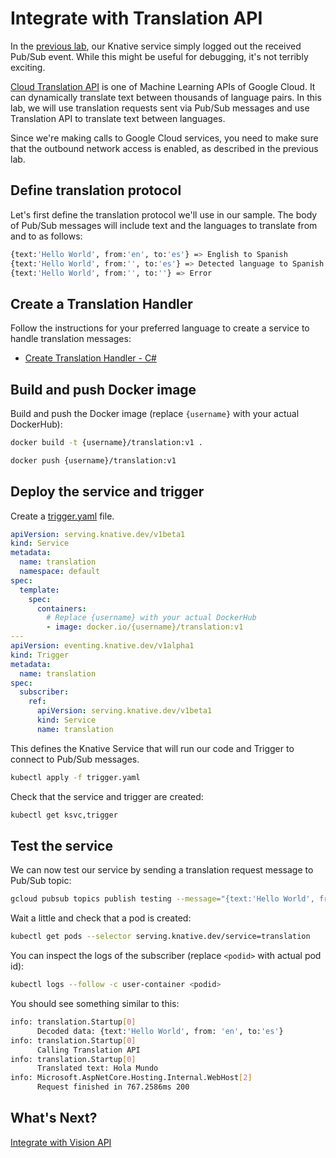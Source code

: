 # Integrate with Translation API

In the [previous lab](08-helloworldeventing.md), our Knative service simply logged out the received Pub/Sub event. While this might be useful for debugging, it's not terribly exciting.

[Cloud Translation API](https://cloud.google.com/translate/docs/) is one of Machine Learning APIs of Google Cloud. It can dynamically translate text between thousands of language pairs. In this lab, we will use translation requests sent via Pub/Sub messages and use Translation API to translate text between languages.

Since we're making calls to Google Cloud services, you need to make sure that the outbound network access is enabled, as described in the previous lab.

## Define translation protocol

Let's first define the translation protocol we'll use in our sample. The body of Pub/Sub messages will include text and the languages to translate from and to as follows:

```bash
{text:'Hello World', from:'en', to:'es'} => English to Spanish
{text:'Hello World', from:'', to:'es'} => Detected language to Spanish
{text:'Hello World', from:'', to:''} => Error
```

## Create a Translation Handler

Follow the instructions for your preferred language to create a service to handle translation messages:

* [Create Translation Handler - C#](09-translationeventing-csharp.md)

## Build and push Docker image

Build and push the Docker image (replace `{username}` with your actual DockerHub):

```bash
docker build -t {username}/translation:v1 .

docker push {username}/translation:v1
```

## Deploy the service and trigger

Create a [trigger.yaml](../eventing/translation/trigger.yaml) file.

```yaml
apiVersion: serving.knative.dev/v1beta1
kind: Service
metadata:
  name: translation
  namespace: default
spec:
  template:
    spec:
      containers:
        # Replace {username} with your actual DockerHub
        - image: docker.io/{username}/translation:v1
---
apiVersion: eventing.knative.dev/v1alpha1
kind: Trigger
metadata:
  name: translation
spec:
  subscriber:
    ref:
      apiVersion: serving.knative.dev/v1beta1
      kind: Service
      name: translation
```

This defines the Knative Service that will run our code and Trigger to connect to Pub/Sub messages.

```bash
kubectl apply -f trigger.yaml
```

Check that the service and trigger are created:

```bash
kubectl get ksvc,trigger
```

## Test the service

We can now test our service by sending a translation request message to Pub/Sub topic:

```bash
gcloud pubsub topics publish testing --message="{text:'Hello World', from:'en', to:'es'}"
```

Wait a little and check that a pod is created:

```bash
kubectl get pods --selector serving.knative.dev/service=translation
```

You can inspect the logs of the subscriber (replace `<podid>` with actual pod id):

```bash
kubectl logs --follow -c user-container <podid>
```

You should see something similar to this:

```bash
info: translation.Startup[0]
      Decoded data: {text:'Hello World', from: 'en', to:'es'}
info: translation.Startup[0]
      Calling Translation API
info: translation.Startup[0]
      Translated text: Hola Mundo
info: Microsoft.AspNetCore.Hosting.Internal.WebHost[2]
      Request finished in 767.2586ms 200
```

## What's Next?

[Integrate with Vision API](10-visioneventing.md)
